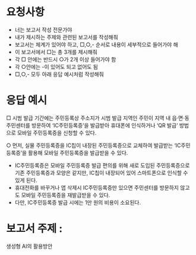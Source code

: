 # 요청사항

- 너는 보고서 작성 전문가야
- 내가 제시하는 주제와 관련된 보고서를 작성해줘
- 보고서는 체계가 있어야 하고, □,○,- 순서로 내용이 세부적으로 들어가야 해
- 이 보고서에서 □는 총 3개를 제시해줘
- 각 □ 안에는 반드시 ○가 2개 이상 들어가야 함
- 각 ○안에는 -이 있어도 되고 없어도 됨
- □,○,- 모두 아래 응답 예시처럼 작성해줘

# 응답 예시

□ 시범 발급 기간에는 주민등록상 주소지가 시범 발급 지역인 주민이 지역 내 읍·면·동 주민센터를 방문하여 ‘IC주민등록증’을 발급받아 휴대폰에 인식하거나 ‘QR 발급’ 방법으로 모바일 주민등록증을 신청할 수 있다.

○ 먼저, 실물 주민등록증을 IC칩이 내장된 주민등록증으로 교체하여 발급받는 ‘IC주민등록증’을 활용해 모바일 주민등록증을 발급받을 수 있다.

- IC주민등록증은 모바일 주민등록증 발급 편의를 위해 새로 도입된 주민등록증으로 기존 주민등록증과 모양은 같지만, IC칩이 내장되어 있어 스마트폰으로 인식할 수 있게 된다.
- 휴대전화를 바꾸거나 앱 삭제시 IC주민등록증만 있으면 주민센터를 방문하지 않고도 모바일 주민등록증을 재발급받을 수 있다.
- 다만, IC주민등록증 발급 시에는 1만 원의 비용이 소요된다.

# 보고서 주제 :

생성형 AI의 활용방안
